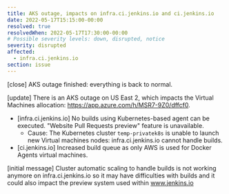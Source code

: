 ```yaml
---
title: AKS outage, impacts on infra.ci.jenkins.io and ci.jenkins.io
date: 2022-05-17T15:15:00-00:00
resolved: true
resolvedWhen: 2022-05-17T17:30:00-00:00
# Possible severity levels: down, disrupted, notice
severity: disrupted
affected:
  - infra.ci.jenkins.io
section: issue
---
```


[close]
AKS outage finished: everything is back to normal.

[update]
There is an AKS outage on US East 2, which impacts the Virtual Machines allocation: <https://app.azure.com/h/MSR7-9Z0/dffcf0>.

- [infra.ci.jenkins.io] No builds using Kubernetes-based agent can be executed. "Website Pull Requests preview" feature is unavailable.
  - Cause: The Kubernetes cluster `temp-privatek8s` is unable to launch new Virtual machines nodes: infra.ci.jenkins.io cannot handle builds.
- [ci.jenkins.io] Increased build queue as only AWS is used for Docker Agents virtual machines.

[initial message]
Cluster automatic scaling to handle builds is not working anymore on infra.ci.jenkins.io so it may have difficulties with builds and it could also impact the preview system used within www.jenkins.io
